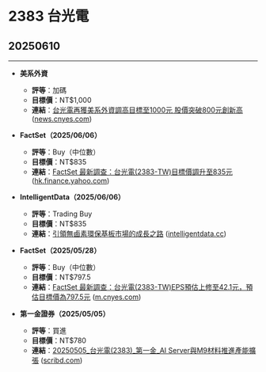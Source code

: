 # 2383 台光電

## 20250610
---

* **美系外資**

  * **評等**：加碼
  * **目標價**：NT\$1,000
  * **連結**：[台光電再獲美系外資調高目標至1000元 股價突破800元創新高](https://news.cnyes.com/news/id/6012821) ([news.cnyes.com][1])

* **FactSet（2025/06/06）**

  * **評等**：Buy（中位數）
  * **目標價**：NT\$835
  * **連結**：[FactSet 最新調查：台光電(2383-TW)目標價調升至835元](https://hk.finance.yahoo.com/news/%E9%89%85%E4%BA%A8%E9%80%9F%E5%A0%B1-factset-%E6%9C%80%E6%96%B0%E8%AA%BF%E6%9F%A5-%E5%8F%B0%E5%85%89%E9%9B%BB-2383-141019558.html) ([hk.finance.yahoo.com][2])

* **IntelligentData（2025/06/06）**

  * **評等**：Trading Buy
  * **目標價**：NT\$835
  * **連結**：[引領無鹵素環保基板市場的成長之路](https://intelligentdata.cc/%E5%8F%B0%E5%85%89%E9%9B%BB-2383-2025-06-06/) ([intelligentdata.cc][3])

* **FactSet（2025/05/28）**

  * **評等**：Buy（中位數）
  * **目標價**：NT\$797.5
  * **連結**：[FactSet 最新調查：台光電(2383-TW)EPS預估上修至42.1元，預估目標價為797.5元](https://m.cnyes.com/news/id/5998524) ([m.cnyes.com][4])

* **第一金證券（2025/05/05）**

  * **評等**：買進
  * **目標價**：NT\$780
  * **連結**：[20250505\_台光電(2383)\_第一金\_AI Server與M9材料推進產能擴張](https://www.scribd.com/document/859114266/20250505-%E5%8F%B0%E5%85%89%E9%9B%BB-2383-%E7%AC%AC%E4%B8%80%E9%87%91-AI-Server%E8%88%87M9%E6%9D%90%E6%96%99%E6%8E%A8%E9%80%B2%E7%94%A2%E8%83%BD%E6%93%B4%E5%BC%B5) ([scribd.com][5])

[1]: https://news.cnyes.com/news/id/6012821?utm_source=chatgpt.com "台光電再獲美系外資調高目標至1000元股價突破800元創新高 - 鉅亨網"
[2]: https://hk.finance.yahoo.com/news/%E9%89%85%E4%BA%A8%E9%80%9F%E5%A0%B1-factset-%E6%9C%80%E6%96%B0%E8%AA%BF%E6%9F%A5-%E5%8F%B0%E5%85%89%E9%9B%BB-2383-141019558.html?utm_source=chatgpt.com "鉅亨速報- Factset 最新調查：台光電(2383-TW)目標價調升至835元"
[3]: https://intelligentdata.cc/%E5%8F%B0%E5%85%89%E9%9B%BB-2383-2025-06-06/?utm_source=chatgpt.com "台光電（2383）: 引領無鹵素環保基板市場的成長之路"
[4]: https://m.cnyes.com/news/id/5998524?utm_source=chatgpt.com "鉅亨速報- Factset 最新調查：台光電(2383-TW)EPS預估上修至42.1元"
[5]: https://www.scribd.com/document/859114266/20250505-%E5%8F%B0%E5%85%89%E9%9B%BB-2383-%E7%AC%AC%E4%B8%80%E9%87%91-AI-Server%E8%88%87M9%E6%9D%90%E6%96%99%E6%8E%A8%E9%80%B2%E7%94%A2%E8%83%BD%E6%93%B4%E5%BC%B5?utm_source=chatgpt.com "20250505_台光電(2383)_第一金_AI Server與M9材料推進產能擴張"
